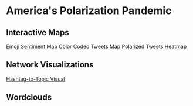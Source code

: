 # America's Polarization Pandemic

## Interactive Maps
[Emoji Sentiment Map](/maps/final_emoji_tweet_map.html)
[Color Coded Tweets Map](/maps/tweet_map.html)
[Polarized Tweets Heatmap](/maps/us_centered_polarization_heatmap.html)

## Network Visualizations
[Hashtag-to-Topic Visual](/networks/hashtag-to-topic.md)

## Wordclouds


